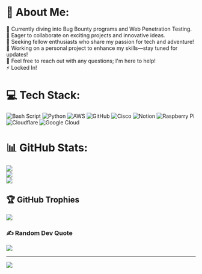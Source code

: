 # 💫 About Me:
🔭 Currently diving into Bug Bounty programs and Web Penetration Testing.  <br>👯 Eager to collaborate on exciting projects and innovative ideas.  <br>🤝 Seeking fellow enthusiasts who share my passion for tech and adventure!  <br>🌱 Working on a personal project to enhance my skills—stay tuned for updates!  <br>💬 Feel free to reach out with any questions; I'm here to help!  <br>⚡️ Locked In!


# 💻 Tech Stack:
![Bash Script](https://img.shields.io/badge/bash_script-%23121011.svg?style=for-the-badge&logo=gnu-bash&logoColor=white) ![Python](https://img.shields.io/badge/python-3670A0?style=for-the-badge&logo=python&logoColor=ffdd54) ![AWS](https://img.shields.io/badge/AWS-%23FF9900.svg?style=for-the-badge&logo=amazon-aws&logoColor=white) ![GitHub](https://img.shields.io/badge/github-%23121011.svg?style=for-the-badge&logo=github&logoColor=white) ![Cisco](https://img.shields.io/badge/cisco-%23049fd9.svg?style=for-the-badge&logo=cisco&logoColor=black) ![Notion](https://img.shields.io/badge/Notion-%23000000.svg?style=for-the-badge&logo=notion&logoColor=white) ![Raspberry Pi](https://img.shields.io/badge/-Raspberry_Pi-C51A4A?style=for-the-badge&logo=Raspberry-Pi) ![Cloudflare](https://img.shields.io/badge/Cloudflare-F38020?style=for-the-badge&logo=Cloudflare&logoColor=white) ![Google Cloud](https://img.shields.io/badge/GoogleCloud-%234285F4.svg?style=for-the-badge&logo=google-cloud&logoColor=white)
# 📊 GitHub Stats:
![](https://github-readme-stats.vercel.app/api?username=ItzRealArmin&theme=dark&hide_border=false&include_all_commits=true&count_private=true)<br/>
![](https://nirzak-streak-stats.vercel.app/?user=ItzRealArmin&theme=dark&hide_border=false)<br/>
![](https://github-readme-stats.vercel.app/api/top-langs/?username=ItzRealArmin&theme=dark&hide_border=false&include_all_commits=true&count_private=true&layout=compact)

## 🏆 GitHub Trophies
![](https://github-profile-trophy.vercel.app/?username=ItzRealArmin&theme=radical&no-frame=false&no-bg=false&margin-w=4)

### ✍️ Random Dev Quote
![](https://quotes-github-readme.vercel.app/api?type=horizontal&theme=radical)

---
[![](https://visitcount.itsvg.in/api?id=ItzRealArmin&icon=0&color=0)](https://visitcount.itsvg.in)

<!-- Proudly created with GPRM ( https://gprm.itsvg.in ) -->
